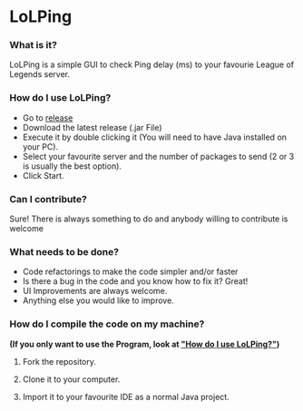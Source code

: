 # LoLPing


### What is it? ###

LoLPing is a simple GUI to check Ping delay (ms) to your favourie League of Legends server.

### How do I use LoLPing? ###

* Go to [release](https://github.com/mayuso/LoLPing/releases)
* Download the latest release (.jar File)
* Execute it by double clicking it (You will need to have Java installed on your PC).
* Select your favourite server and the number of packages to send (2 or 3 is usually the best option).
* Click Start.

### Can I contribute? ###

Sure! There is always something to do and anybody willing to contribute is welcome

### What needs to be done? ###

* Code refactorings to make the code simpler and/or faster
* Is there a bug in the code and you know how to fix it? Great!
* UI Improvements are always welcome.
* Anything else you would like to improve.


### How do I compile the code on my machine? ###

**(If you only want to use the Program, look at ["How do I use LoLPing?"](https://github.com/mayuso/LoLPing#how-do-i-use-lolping))**

1) Fork the repository.

2) Clone it to your computer.

3) Import it to your favourite IDE as a normal Java project.



